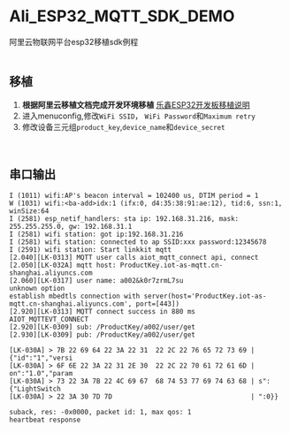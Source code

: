 # Ali_ESP32_MQTT_SDK_DEMO
阿里云物联网平台esp32移植sdk例程
<br><br>
## 移植

1. **根据阿里云移植文档完成开发环境移植**
  [乐鑫ESP32开发板移植说明](https://help.aliyun.com/zh/iot/developer-reference/port-the-sdk-to-an-esp32-development-board?spm=a2c4g.11174283.0.i2)<br>
2. 进入menuconfig,修改`WiFi SSID`， `WiFi Password`和`Maximum retry`<br>
3. 修改设备三元组`product_key`,`device_name`和`device_secret`<br>
<br>

## 串口输出
```
I (1011) wifi:AP's beacon interval = 102400 us, DTIM period = 1
W (1031) wifi:<ba-add>idx:1 (ifx:0, d4:35:38:91:ae:12), tid:6, ssn:1, winSize:64
I (2581) esp_netif_handlers: sta ip: 192.168.31.216, mask: 255.255.255.0, gw: 192.168.31.1
I (2581) wifi station: got ip:192.168.31.216
I (2581) wifi station: connected to ap SSID:xxx password:12345678
I (2591) wifi station: Start linkkit mqtt
[2.040][LK-0313] MQTT user calls aiot_mqtt_connect api, connect
[2.050][LK-032A] mqtt host: ProductKey.iot-as-mqtt.cn-shanghai.aliyuncs.com
[2.060][LK-0317] user name: a002&k0r7zrmL7su
unknown option
establish mbedtls connection with server(host='ProductKey.iot-as-mqtt.cn-shanghai.aliyuncs.com', port=[443])
[2.920][LK-0313] MQTT connect success in 880 ms
AIOT_MQTTEVT_CONNECT
[2.920][LK-0309] sub: /ProductKey/a002/user/get
[2.930][LK-0309] pub: /ProductKey/a002/user/get

[LK-030A] > 7B 22 69 64 22 3A 22 31  22 2C 22 76 65 72 73 69 | {"id":"1","versi
[LK-030A] > 6F 6E 22 3A 22 31 2E 30  22 2C 22 70 61 72 61 6D | on":"1.0","param
[LK-030A] > 73 22 3A 7B 22 4C 69 67  68 74 53 77 69 74 63 68 | s":{"LightSwitch
[LK-030A] > 22 3A 30 7D 7D                                   | ":0}}

suback, res: -0x0000, packet id: 1, max qos: 1
heartbeat response
```
